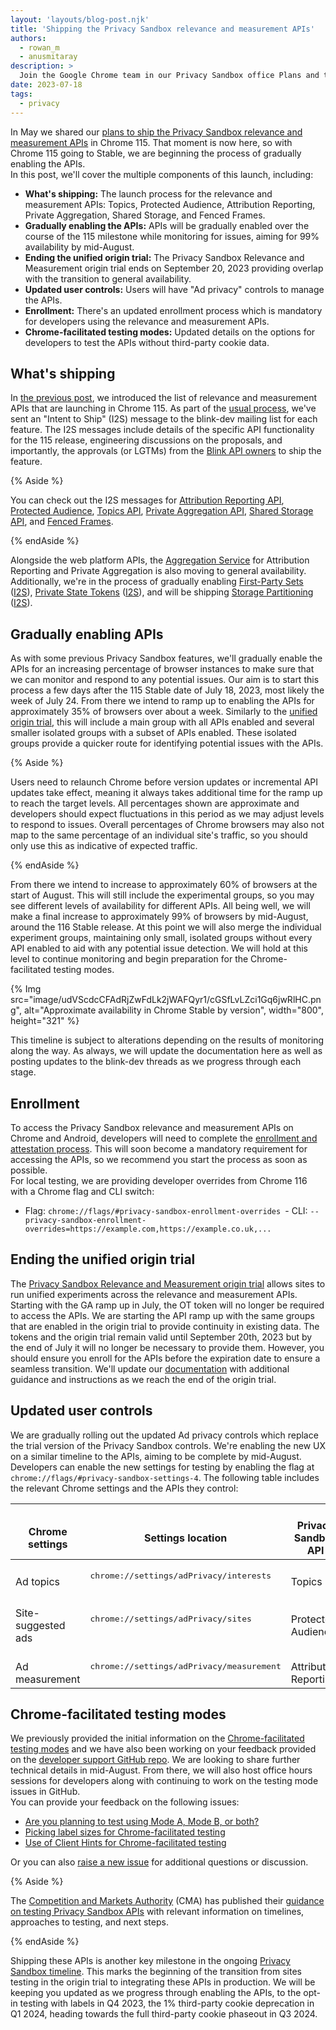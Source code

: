 ```yaml
---
layout: 'layouts/blog-post.njk'
title: 'Shipping the Privacy Sandbox relevance and measurement APIs'
authors:
  - rowan_m
  - anusmitaray
description: >
  Join the Google Chrome team in our Privacy Sandbox office Plans and timeline for gradually enabling the Privacy Sandbox relevance and measurement APIs in Chrome 115, enforcing enrollment, and ending the origin trial.
date: 2023-07-18
tags:
  - privacy
---
```

In May we shared our [plans to ship the Privacy Sandbox relevance and measurement APIs](/blog/shipping-privacy-sandbox/) in Chrome 115. That moment is now here, so with Chrome 115 going to Stable, we are beginning the process of gradually enabling the APIs.  
In this post, we'll cover the multiple components of this launch, including:

-  **What's shipping:**  The launch process for the relevance and measurement APIs: Topics, Protected Audience, Attribution Reporting, Private Aggregation, Shared Storage, and Fenced Frames.
-  **Gradually enabling the APIs:** APIs will be gradually enabled over the course of the 115 milestone while monitoring for issues, aiming for 99% availability by mid-August.
-  **Ending the unified origin trial:** The Privacy Sandbox Relevance and Measurement origin trial ends on September 20, 2023 providing overlap with the transition to general availability.
-  **Updated user controls:** Users will have "Ad privacy" controls to manage the APIs.
-  **Enrollment:** There's an updated enrollment process which is mandatory for developers using the relevance and measurement APIs.
-  **Chrome-facilitated testing modes:** Updated details on the options for developers to test the APIs without third-party cookie data.

## What's shipping

In [the previous post](/blog/shipping-privacy-sandbox/), we introduced the list of relevance and measurement APIs that are launching in Chrome 115. As part of the [usual process](/docs/privacy-sandbox/proposal-lifecycle/), we've sent an "Intent to Ship" (I2S) message to the blink-dev mailing list for each feature. The I2S messages include details of the specific API functionality for the 115 release, engineering discussions on the proposals, and importantly, the approvals (or LGTMs) from the [Blink API owners](https://www.chromium.org/blink/guidelines/api-owners/#:~:text=The%20Blink%20API%20owners%20oversee,APIs%20to%20Chromium%2Dbased%20browsers.) to ship the feature. 

{% Aside %}

You can check out the I2S messages for [Attribution Reporting API](https://groups.google.com/a/chromium.org/g/blink-dev/c/2Rmj5V6FSaY), [Protected Audience](https://groups.google.com/a/chromium.org/g/blink-dev/c/igFixT5n7Bs), [Topics API](https://groups.google.com/a/chromium.org/g/blink-dev/c/PN_aE-X-f9U), [Private Aggregation API](https://groups.google.com/a/chromium.org/g/blink-dev/c/8cKaLstq2QQ), [Shared Storage API](https://groups.google.com/a/chromium.org/g/blink-dev/c/dZ0NRwh7cvs), and [Fenced Frames](https://groups.google.com/a/chromium.org/g/blink-dev/c/tpw8wW0VenQ). 

{% endAside %}

Alongside the web platform APIs, the [Aggregation Service](/docs/privacy-sandbox/aggregation-service) for Attribution Reporting and Private Aggregation is also moving to general availability. Additionally, we're in the process of gradually enabling [First-Party Sets](/docs/privacy-sandbox/first-party-sets/) ([I2S](https://groups.google.com/a/chromium.org/g/blink-dev/c/7_6JDIfE1as)), [Private State Tokens](/docs/privacy-sandbox/trust-tokens/) ([I2S](https://groups.google.com/a/chromium.org/g/blink-dev/c/vKCYxKqw8k0/m/ohKLGrM5AQAJ)), and will be shipping [Storage Partitioning](/docs/privacy-sandbox/storage-partitioning/) ([I2S](https://groups.google.com/a/chromium.org/g/blink-dev/c/24hK6DKJnqY/m/ChL2WWx5CgAJ)).

## Gradually enabling APIs

As with some previous Privacy Sandbox features, we'll gradually enable the APIs for an increasing percentage of browser instances to make sure that we can monitor and respond to any potential issues. Our aim is to start this process a few days after the 115 Stable date of July 18, 2023, most likely the week of July 24. From there we intend to ramp up to enabling the APIs for approximately 35% of browsers over about a week. Similarly to the [unified origin trial](/docs/privacy-sandbox/unified-origin-trial/#status), this will include a main group with all APIs enabled and several smaller isolated groups with a subset of APIs enabled. These isolated groups provide a quicker route for identifying potential issues with the APIs.  

{% Aside %}

Users need to relaunch Chrome before version updates or incremental API updates take effect, meaning it always takes additional time for the ramp up to reach the target levels. All percentages shown are approximate and developers should expect fluctuations in this period as we may adjust levels to respond to issues. Overall percentages of Chrome browsers may also not map to the same percentage of an individual site's traffic, so you should only use this as indicative of expected traffic.  

{% endAside %}

From there we intend to increase to approximately 60% of browsers at the start of August. This will still include the experimental groups, so you may see different levels of availability for different APIs.  All being well, we will make a final increase to approximately 99% of browsers by mid-August, around the 116 Stable release. At this point we will also merge the individual experiment groups, maintaining only small, isolated groups without every API enabled to aid with any potential issue detection. We will hold at this level to continue monitoring and begin preparation for the Chrome-facilitated testing modes. 

{% Img src="image/udVScdcCFAdRjZwFdLk2jWAFQyr1/cGSfLvLZci1Gq6jwRlHC.png", alt="Approximate availability in Chrome Stable by version", width="800", height="321" %}

This timeline is subject to alterations depending on the results of monitoring along the way. As always, we will update the documentation here as well as posting updates to the blink-dev threads as we progress through each stage.

## Enrollment

To access the Privacy Sandbox relevance and measurement APIs on Chrome and Android, developers will need to complete the [enrollment and attestation process](https://goo.gle/privacy-sandbox-enroll). This will soon become a mandatory requirement for accessing the APIs, so we recommend you start the process as soon as possible.  
For local testing, we are providing developer overrides from Chrome 116 with a Chrome flag and CLI switch:

-  Flag: `chrome://flags/#privacy-sandbox-enrollment-overrides
`-  CLI: `--privacy-sandbox-enrollment-overrides=https://example.com,https://example.co.uk,...`

## Ending the unified origin trial

The [Privacy Sandbox Relevance and Measurement origin trial](/docs/privacy-sandbox/unified-origin-trial/) allows sites to run unified experiments across the relevance and measurement APIs. Starting with the GA ramp up in July, the OT token will no longer be required to access the APIs. We are starting the API ramp up with the same groups that are enabled in the origin trial to provide continuity in existing data. The tokens and the origin trial remain valid until September 20th, 2023 but by the end of July it will no longer be necessary to provide them. However, you should ensure you enroll for the APIs before the expiration date to ensure a seamless transition. We'll update our [documentation](/docs/privacy-sandbox/unified-origin-trial/) with additional guidance and instructions as we reach the end of the origin trial.

## Updated user controls

We are gradually rolling out the updated Ad privacy controls which replace the trial version of the Privacy Sandbox controls. We're enabling the new UX on a similar timeline to the APIs, aiming to be complete by mid-August.  
Developers can enable the new settings for testing by enabling the flag at  `chrome://flags/#privacy-sandbox-settings-4`. The following table includes the relevant Chrome settings and the APIs they control:

<table>
  <thead>
    <tr>
      <th><br>
<strong>Chrome settings</strong></th>
      <th><br>
<strong>Settings location</strong></th>
      <th><br>
<strong>Privacy Sandbox API</strong></th>
    </tr>
  </thead>
  <tbody>
    <tr>
      <td><br>
Ad topics</td>
      <td><p><pre>
chrome://settings/adPrivacy/interests
</pre></p></td>
      <td><br>
Topics</td>
    </tr>
    <tr>
      <td><br>
Site-suggested ads</td>
      <td><p><pre>
chrome://settings/adPrivacy/sites
</pre></p></td>
      <td><br>
Protected Audience</td>
    </tr>
    <tr>
      <td><br>
Ad measurement</td>
      <td><p><pre>
chrome://settings/adPrivacy/measurement
</pre></p></td>
      <td><br>
Attribution Reporting</td>
    </tr>
  </tbody>
</table>

## Chrome-facilitated testing modes

We previously provided the initial information on the [Chrome-facilitated testing modes](/docs/privacy-sandbox/chrome-testing/) and we have also been working on your feedback provided on the [developer support GitHub repo](https://github.com/GoogleChromeLabs/privacy-sandbox-dev-support/labels/chrome-testing). We are looking to share further technical details in mid-August. From there, we will also host office hours sessions for developers along with continuing to work on the testing mode issues in GitHub.  
You can provide your feedback on the following issues:

-  [Are you planning to test using Mode A, Mode B, or both?](https://github.com/GoogleChromeLabs/privacy-sandbox-dev-support/issues/112)
-  [Picking label sizes for Chrome-facilitated testing](https://github.com/GoogleChromeLabs/privacy-sandbox-dev-support/issues/113)
-  [Use of Client Hints for Chrome-facilitated testing](https://github.com/GoogleChromeLabs/privacy-sandbox-dev-support/issues/114)

Or you can also [raise a new issue](https://github.com/GoogleChromeLabs/privacy-sandbox-dev-support/issues) for additional questions or discussion.  

{% Aside %}

The [Competition and Markets Authority](https://www.gov.uk/government/organisations/competition-and-markets-authority) (CMA) has published their [guidance on testing Privacy Sandbox APIs](https://assets.publishing.service.gov.uk/media/649d6a5f45b6a2000c3d455f/20230629_CMA_industry_testing_update_B.pdf) with relevant information on timelines, approaches to testing, and next steps.  

{% endAside %}

Shipping these APIs is another key milestone in the ongoing [Privacy Sandbox timeline](https://privacysandbox.com/open-web/#the-privacy-sandbox-timeline). This marks the beginning of the transition from sites testing in the origin trial to integrating these APIs in production. We will be keeping you updated as we progress through enabling the APIs, to the opt-in testing with labels in Q4 2023, the 1% third-party cookie deprecation in Q1 2024, heading towards the full third-party cookie phaseout in Q3 2024.